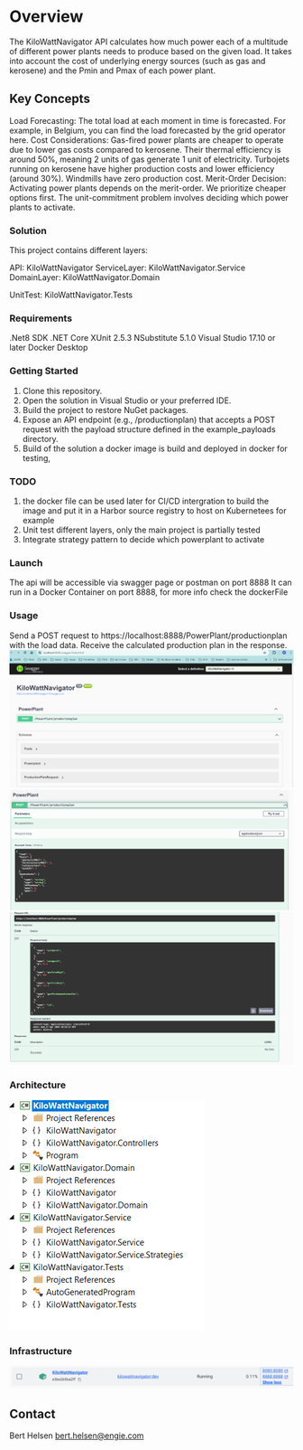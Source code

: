 # Overview
The KiloWattNavigator API calculates how much power each of a multitude of different power plants needs to produce based on the given load. It takes into account the cost of underlying energy sources (such as gas and kerosene) and the Pmin and Pmax of each power plant.


## Key Concepts
Load Forecasting: The total load at each moment in time is forecasted. For example, in Belgium, you can find the load forecasted by the grid operator here.
Cost Considerations:
Gas-fired power plants are cheaper to operate due to lower gas costs compared to kerosene. Their thermal efficiency is around 50%, meaning 2 units of gas generate 1 unit of electricity.
Turbojets running on kerosene have higher production costs and lower efficiency (around 30%).
Windmills have zero production cost.
Merit-Order Decision:
Activating power plants depends on the merit-order. We prioritize cheaper options first.
The unit-commitment problem involves deciding which power plants to activate.

### Solution
This project contains different layers:

API: KiloWattNavigator
ServiceLayer: KiloWattNavigator.Service
DomainLayer: KiloWattNavigator.Domain

UnitTest: KiloWattNavigator.Tests

### Requirements

.Net8 SDK
.NET Core
XUnit 2.5.3
NSubstitute 5.1.0
Visual Studio 17.10 or later
Docker Desktop 

### Getting Started

1. Clone this repository.
2. Open the solution in Visual Studio or your preferred IDE.
3. Build the project to restore NuGet packages.
4. Expose an API endpoint (e.g., /productionplan) that accepts a POST request with the payload structure defined in the example_payloads directory.
5. Build of the solution a docker image is build and deployed in docker for testing, 

### TODO
1. the docker file can be used later for CI/CD intergration to build the image and put it in a Harbor source registry to host on Kubernetees for example
2. Unit test different layers, only the main project is partially tested
3. Integrate strategy pattern to decide which powerplant to activate

### Launch
The api will be accessible via swagger page or postman on port 8888
It can run in a Docker Container on port 8888, for more info check the dockerFile

### Usage
Send a POST request to https://localhost:8888/PowerPlant/productionplan with the load data.
Receive the calculated production plan in the response.
<img src="docs/Screenshot1.png">
<img src="docs/Screenshot2.png">
<img src="docs/Screenshot3.png">

### Architecture
<img src="docs/design.png">


### Infrastructure
<img src="docs/docker.png">


## Contact

Bert Helsen 
bert.helsen@engie.com


